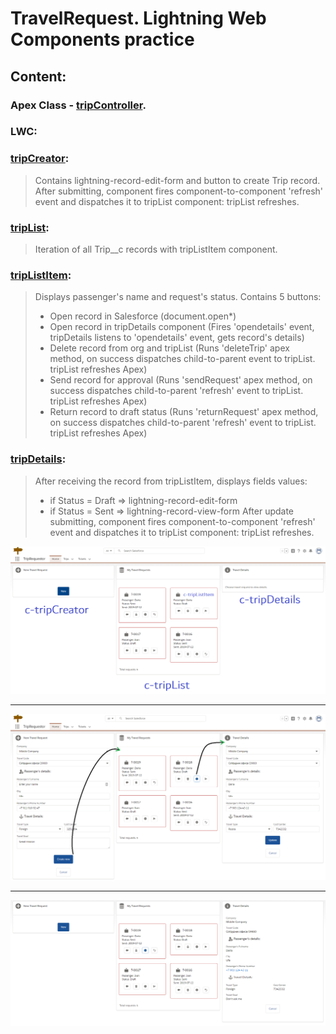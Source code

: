 # TravelRequest. Lightning Web Components practice

## Content:
### Apex Class - [tripController](https://github.com/110692y/TravelRequest/blob/master/force-app/main/default/classes/tripController.cls).

### LWC:
### [tripCreator](https://github.com/110692y/TravelRequest/tree/master/force-app/main/default/lwc/tripCreator):
> Contains lightning-record-edit-form and button to create Trip record.
> After submitting, component fires component-to-component 'refresh' event and dispatches it to tripList component: tripList refreshes.

### [tripList](https://github.com/110692y/TravelRequest/tree/master/force-app/main/default/lwc/tripList):
> Iteration of all Trip__c records with tripListItem component.

### [tripListItem](https://github.com/110692y/TravelRequest/tree/master/force-app/main/default/lwc/tripListItem):
> Displays passenger's name and request's status.
> Contains 5 buttons:
> - Open record in Salesforce (document.open*)
> - Open record in tripDetails component (Fires 'opendetails' event, tripDetails listens to 'opendetails' event, gets record's details)
> - Delete record from org and tripList (Runs 'deleteTrip' apex method, on success dispatches child-to-parent event to tripList. tripList refreshes Apex)
> - Send record for approval (Runs 'sendRequest' apex method, on success dispatches child-to-parent 'refresh' event to tripList. tripList refreshes Apex)
> - Return record to draft status (Runs 'returnRequest' apex method, on success dispatches child-to-parent 'refresh' event to tripList. tripList refreshes Apex)

### [tripDetails](https://github.com/110692y/TravelRequest/tree/master/force-app/main/default/lwc/tripDetails):
> After receiving the record from tripListItem, displays fields values:
> - if Status = Draft => lightning-record-edit-form
> - if Status = Sent => lightning-record-view-form
> After update submitting, component fires component-to-component 'refresh' event and dispatches it to tripList component: tripList refreshes.

![State 1](https://github.com/110692y/TravelRequest/blob/master/assets/Home1.png)
<hr/>

![State 1](https://github.com/110692y/TravelRequest/blob/master/assets/Home2.png)
<hr/>

![State 3](https://github.com/110692y/TravelRequest/blob/master/assets/Home3.png)
